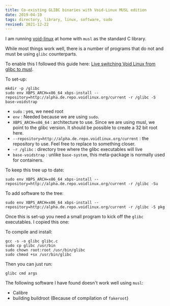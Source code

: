 ```yaml
---
title: Co-existing GLIBC binaries with Void-Linux MUSL edition
date: 2019-04-10
tags: directory, library, linux, software, sudo
revised: 2021-12-22
---
```


I am running [void-linux](https://voidlinux.org/) at home with `musl` as the standard
C library.

While most things work well, there is a number of programs that
do not and must be using `glibc` counterparts.

To enable this I followed this guide here: [Live switching Void Linux from glibc to musl](https://blog.w1r3.net/2017/09/23/live-switching-void-linux-from-glibc-to-musl.html).

To set-up:

```
mkdir -p /glibc
sudo env XBPS_ARCH=x86_64 xbps-install --repository=http://alpha.de.repo.voidlinux.org/current -r /glibc -S base-voidstrap
```

- `sudo` : yes, we need root
- `env` : Needed because we are using `sudo`.
- `XBPS_ARCH=x86_64` : architecture to use.  Since we are using musl,
  we point to the glibc version.  It should be possible to create
  a 32 bit root here.
- `--repository=http://alpha.de.repo.voidlinux.org/current` : the repository
  to use.  Feel free to replace to something closer.
- `-r /glibc` :  directory tree where the glibc executables will live
- `base-voidstrap` : unlike `base-system`, this meta-package is normally
  used for containers.

To keep this tree up to date:

```
sudo env XBPS_ARCH=x86_64 xbps-install --repository=http://alpha.de.repo.voidlinux.org/current -r /glibc -Su
```

To add software to the tree:

```
sudo env XBPS_ARCH=x86_64 xbps-install --repository=http://alpha.de.repo.voidlinux.org/current -r /glibc -S pkg
```

Once this is set-up you need a small program to kick off the `glibc` executables.  I copied this one:

<script src="https://tortugalabs.github.io/embed-like-gist/embed.js?style=paraiso-light&showBorder=on&showLineNumbers=on&showFileMeta=on&showCopy=on&fetchFromJsDelivr=on&target=https://github.com/alejandroliu/0ink.net/blob/master/snippets/void-glibc-in-musl/glibc.c"></script>

To compile and install:

```
gcc -s -o glibc glibc.c
sudo cp glibc /usr/bin
sudo chown root:root /usr/bin/glibc
sudo chmod +sx /usr/bin/glibc
```

Then you can just run:

```
glibc cmd args
```

The following software I have found doesn't work well using `musl`:

- Calibre
- building buildroot (Because of compilation of `fakeroot`)

